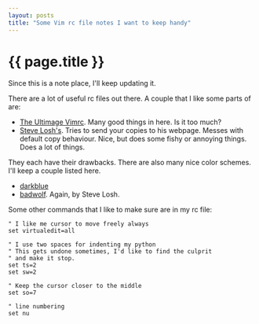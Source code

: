 ```yaml
---
layout: posts
title: "Some Vim rc file notes I want to keep handy"
---
```

# {{ page.title }}

Since this is a note place, I'll keep updating it.

There are a lot of useful rc files out there.  A couple that I like some parts of are:

* [The Ultimage Vimrc](https://github.com/amix/vimrc).
  Many good things in here.  Is it too much?
* [Steve Losh's](https://bitbucket.org/sjl/dotfiles/src/d607caaf596b951d14f58d0a8342d2c2462372f6/vim/vimrc?at=default).
  Tries to send your copies to his webpage.  Messes with default copy behaviour.
  Nice, but does some fishy or annoying things.  Does a lot of things.

They each have their drawbacks.
There are also many nice color schemes.  I'll keep a couple listed here.

* [darkblue](http://www.vim.org/scripts/script.php?script_id=3131)
* [badwolf](https://github.com/sjl/badwolf).  Again, by Steve Losh.

Some other commands that I like to make sure are in my rc file:


```vim
" I like me cursor to move freely always
set virtualedit=all

" I use two spaces for indenting my python
" This gets undone sometimes, I'd like to find the culprit
" and make it stop.
set ts=2 
set sw=2

" Keep the cursor closer to the middle
set so=7

" line numbering
set nu
```
